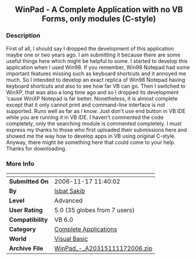 ﻿<div align="center">

## WinPad \- A Complete Application with no VB Forms, only modules \(C\-style\)


</div>

### Description

First of all, I should say I dropped the development of this application maybe one or two years ago. I am submitting it because there are some useful things here which might be helpful to some. I started to develop this application when I used Win98. If you remember, Win98 Notepad had some important features missing such as keyboard shortcuts and it annoyed me much. So I intended to develop an exact replica of Win98 Notepad having keyboard shortcuts and also to see how far VB can go. Then I switched to WinXP, that was also a long time ago and so I dropped its development 'cause WinXP Notepad is far better. Nonetheless, it is almost complete except that it only cannot print and command-line interface is not supported. Runs well as far as I know. Just don't use end button in VB IDE while you are running it in VB IDE. I haven't commented the code completely, only the searching module is commented completely. I must express my thanks to those who first uploaded their submissions here and showed me the way how to develop apps in VB using original C-style. Anyway, there might be something here that could come to your help. Thanks for downloading.
 
### More Info
 


<span>             |<span>
---                |---
**Submitted On**   |2006-11-17 11:40:02
**By**             |[Isbat Sakib](https://github.com/Planet-Source-Code/PSCIndex/blob/master/ByAuthor/isbat-sakib.md)
**Level**          |Advanced
**User Rating**    |5.0 (35 globes from 7 users)
**Compatibility**  |VB 6\.0
**Category**       |[Complete Applications](https://github.com/Planet-Source-Code/PSCIndex/blob/master/ByCategory/complete-applications__1-27.md)
**World**          |[Visual Basic](https://github.com/Planet-Source-Code/PSCIndex/blob/master/ByWorld/visual-basic.md)
**Archive File**   |[WinPad\_\-\_A20315111172006\.zip](https://github.com/Planet-Source-Code/isbat-sakib-winpad-a-complete-application-with-no-vb-forms-only-modules-c-style__1-67122/archive/master.zip)









